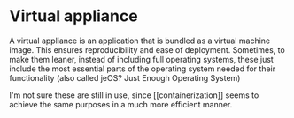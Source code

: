 # Virtual appliance
A virtual appliance is an application that is bundled as a virtual machine image. This ensures reproducibility and ease of deployment. Sometimes, to make them leaner, instead of including full operating systems, these just include the most essential parts of the operating system needed for their functionality (also called jeOS? Just Enough Operating System)

I'm not sure these are still in use, since [[containerization]] seems to achieve the same purposes in a much more efficient manner.
